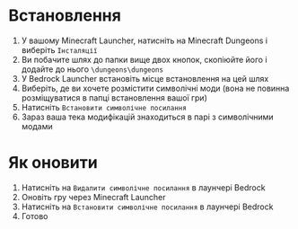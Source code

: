 ﻿# Встановлення
1. У вашому Minecraft Launcher, натисніть на Minecraft Dungeons і виберіть `Інсталяції`
2. Ви побачите шлях до папки вище двох кнопок, скопіюйте його і додайте до нього `\dungeons\dungeons`
3. У Bedrock Launcher встановіть місце встановлення на цей шлях
4. Виберіть, де ви хочете розмістити символічні моди (вона не повинна розміщуватися в папці встановлення вашої гри)
5. Натисніть `Встановити символічне посилання`
6. Зараз ваша тека модифікацій знаходиться в парі з символічними модами

# Як оновити
1. Натисніть на `Видалити cимволічне посилання` в лаунчері Bedrock
2. Оновіть гру через Minecraft Launcher
3. Натисніть на `Встановити символічне посилання` в лаунчері Bedrock
4. Готово